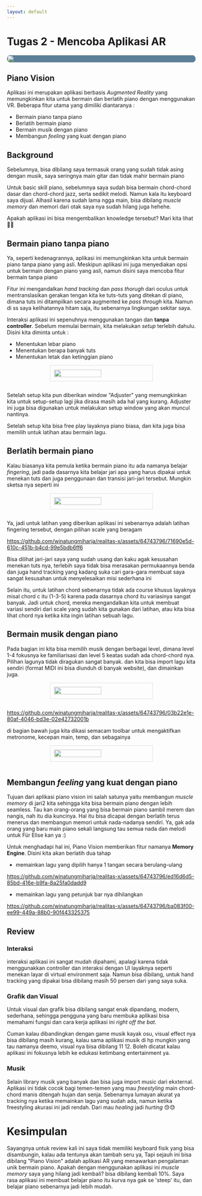 ```yaml
---
layout: default
---
```


# Tugas 2 - Mencoba Aplikasi AR

<div style='display:flex;justify-content: center;background-color : #5b7f98; border-radius: 1em; margin-bottom:1em; overflow : hidden'>
    <img src='https://github.com/winatungmiharja/realitas-x/assets/64743796/4189991d-700c-49e7-9e7c-7f505da5fc7a' 
    width='100%'/>
</div>

## Piano Vision

Aplikasi ini merupakan aplikasi berbasis _Augmented Reality_ yang memungkinkan kita untuk bermain dan berlatih piano dengan menggunakan VR. Beberapa fitur utama yang dimiliki diantaranya :

- Bermain piano tanpa piano
- Berlatih bermain piano
- Bermain musik dengan piano
- Membangun _feeling_ yang kuat dengan piano

## Background

Sebelumnya, bisa dibilang saya termasuk orang yang sudah tidak asing dengan musik, saya seringnya main gitar dan tidak mahir bermain piano

Untuk basic skill piano, sebelumnya saya sudah bisa bermain chord-chord dasar dan chord-chord jazz, serta sedikit melodi. Namun kala itu keyboard saya dijual. Alhasil karena sudah lama ngga main, bisa dibilang _muscle memory_ dan memori dari otak saya nya sudah hilang juga hehehe.

Apakah aplikasi ini bisa mengembalikan knowledge tersebut? Mari kita lihat 👌🏻

## Bermain piano tanpa piano

Ya, seperti kedenagrannya, aplikasi ini memungkinkan kita untuk bermain piano tanpa piano yang asli. Meskipun aplikasi ini juga menyediakan opsi untuk bermain dengan piano yang asli, namun disini saya mencoba fitur bermain tanpa piano

Fitur ini mengandalkan _hand tracking_ dan _pass thorugh_ dari oculus untuk mentranslasikan gerakan tengan kita ke tuts-tuts yang ditekan di piano, dimana tuts ini ditampilkan secara augmented ke _pass through_ kita. Namun di ss saya kelihatannya hitam saja, itu sebenarnya lingkungan sekitar saya.

Interaksi aplikasi ini sepenuhnya menggunakan tangan dan **tanpa controller**. Sebelum memulai bermain, kita melakukan _setup_ terlebih dahulu. Disini kita diminta untuk :

- Menentukan lebar piano
- Menentukan berapa banyak tuts
- Menentukan letak dan ketinggian piano

<div style='display:flex;justify-content: center;padding-bottom: 1em'>
    <img src='https://github.com/winatungmiharja/realitas-x/assets/64743796/f4e1412b-5815-4222-b035-78ca0127bcf1' 
    width='50%' style='border: 1px solid #DDDDDD; padding: 0.75em'/>
</div>

Setelah setup kita pun diberikan window "Adjuster" yang memungkinkan kita untuk setup-setup lagi jika dirasa masih ada hal yang kurang. Adjuster ini juga bisa digunakan untuk melakukan setup window yang akan muncul nantinya.

Setelah setup kita bisa free play layaknya piano biasa, dan kita juga bisa memilih untuk latihan atau bermain lagu.

## Berlatih bermain piano

Kalau biasanya kita pemula ketika bermain piano itu ada namanya belajar _fingering_, jadi pada dasarnya kita belajar jari apa yang harus dipakai untuk menekan tuts dan juga penggunaan dan transisi jari-jari tersebut. Mungkin sketsa nya seperti ini

<div style='display:flex;justify-content: center;padding-bottom: 1em'>
    <img src='https://github.com/winatungmiharja/realitas-x/assets/64743796/2eb7c8f2-0424-484b-a995-131f3f9e5a6f' 
    width='50%' style='border: 1px solid #DDDDDD; padding: 0.75em'/>
</div>

Ya, jadi untuk latihan yang diberikan aplikasi ini sebenarnya adalah latihan fingering tersebut, dengan pilihan scale yang beragam

https://github.com/winatungmiharja/realitas-x/assets/64743796/71690e5d-610c-451b-b4cd-99e5bdb6ff6

Bisa dilihat jari-jari saya yang sudah usang dan kaku agak kesusahan menekan tuts nya, terlebih saya tidak bisa merasakan permukaannya benda dan juga hand tracking yang kadang suka cari gara-gara membuat saya sangat kesusahan untuk menyelesaikan misi sederhana ini

Selain itu, untuk latihan chord sebenarnya tidak ada course khusus layaknya misal chord c itu (1-3-5) karena pada dasarnya chord itu variasinya sangat banyak. Jadi untuk chord, mereka mengandalkan kita untuk membuat variasi sendiri dari scale yang sudah kita gunakan dari latihan, atau kita bisa lihat chord nya ketika kita ingin latihan sebuah lagu.

## Bermain musik dengan piano

Pada bagian ini kita bisa memilih musik dengan berbagai level, dimana level 1-4 fokusnya ke familiarisasi dan level 5 keatas sudah ada chord-chord nya. Pilihan lagunya tidak diragukan sangat banyak. dan kita bisa import lagu kita sendiri (format MIDI ini bisa diunduh di banyak website), dan dimainkan juga.

<div style='display:flex;justify-content: center;padding-bottom: 1em'>
    <img src='https://github.com/winatungmiharja/realitas-x/assets/64743796/675fd6b9-9af4-4dee-aa14-f4ba27445674' 
    width='50%' style='border: 1px solid #DDDDDD; padding: 0.75em'/>
</div>

https://github.com/winatungmiharja/realitas-x/assets/64743796/03b22e1e-80af-4046-bd3e-02e42732001b

di bagian bawah juga kita dikasi semacam toolbar untuk mengaktifkan metronome, kecepan main, temp, dan sebagainya

<div style='display:flex;justify-content: center;padding-bottom: 1em'>
    <img src='https://github.com/winatungmiharja/realitas-x/assets/64743796/285581d7-4c92-4408-9db1-d1f6b1c90947' 
    width='50%' style='border: 1px solid #DDDDDD; padding: 0.75em'/>
</div>

## Membangun _feeling_ yang kuat dengan piano

Tujuan dari aplikasi piano vision ini salah satunya yaitu membangun _muscle memory_ di jari2 kita sehingga kita bisa bermain piano dengan lebih seamless. Tau kan orang-orang yang bisa bermain piano sambil merem dan nangis, nah itu dia kuncinya. Hal itu bisa dicapai dengan berlatih terus menerus dan membangun memori untuk nada-nadanya sendiri. Ya, gak ada orang yang baru main piano sekali langsung tau semua nada dan melodi untuk Für Elise kan ya :)

Untuk menghadapi hal ini, Piano Vision memberikan fitur namanya **Memory Engine**. Disini kita akan berlatih dua tahap

- memainkan lagu yang dipilih hanya 1 tangan secara berulang-ulang

https://github.com/winatungmiharja/realitas-x/assets/64743796/ed16d6d5-85bd-416e-b9fa-8a25fa0dadd9

- memainkan lagu yang petunjuk bar nya dihilangkan

https://github.com/winatungmiharja/realitas-x/assets/64743796/ba083f00-ee99-449a-88b0-90f443325375

## Review

### Interaksi

interaksi aplikasi ini sangat mudah dipahami, apalagi karena tidak menggunakkan controller dan interaksi dengan UI layaknya seperti menekan layar di virtual environment saja. Namun bisa dibilang, untuk hand tracking yang dipakai bisa dibilang masih 50 persen dari yang saya suka.

### Grafik dan Visual

Untuk visual dan grafik bisa dibilang sangat enak dipandang, modern, sederhana, sehingga pengguna yang baru membuka aplikasi bisa memahami fungsi dan cara kerja aplikasi ini _right off the bat_.

Cuman kalau dibandingkan dengan game musik kayak osu, visual effect nya bisa dibilang masih kurang, kalau sama aplikasi musik di hp mungkin yang tau namanya deemo, visual nya bisa dibilang 11 12. Boleh dicatat kalau aplikasi ini fokusnya lebih ke edukasi ketimbang entertainment ya.

### Musik

Selain library musik yang banyak dan bisa juga import music dari ekxternal. Aplikasi ini tidak cocok bagi temen-temen yang mau _freestyling_ main chord-chord manis ditengah hujan dan senja. Sebenarnya lumayan akurat ya tracking nya ketika memainkan lagu yang sudah ada, namun ketika freestyling akurasi ini jadi rendah. Dari mau _healing_ jadi _hurting_ 😓😓

# Kesimpulan

Sayangnya untuk review kali ini saya tidak memiliki keyboard fisik yang bisa disambungin, kalau ada tentunya akan tambah seru ya, Tapi sejauh ini bisa dibilang "Piano Vision" adalah aplikasi AR yang menawarkan pengalaman unik bermain piano. Apakah dengan menggunakan aplikasi ini _muscle memory_ saya yang hilang jadi kembali? bisa dibilang kembali 10%. Saya rasa aplikasi ini membuat belajar piano itu kurva nya gak se 'steep' itu, dan belajar piano sebenarnya jadi lebih mudah.
